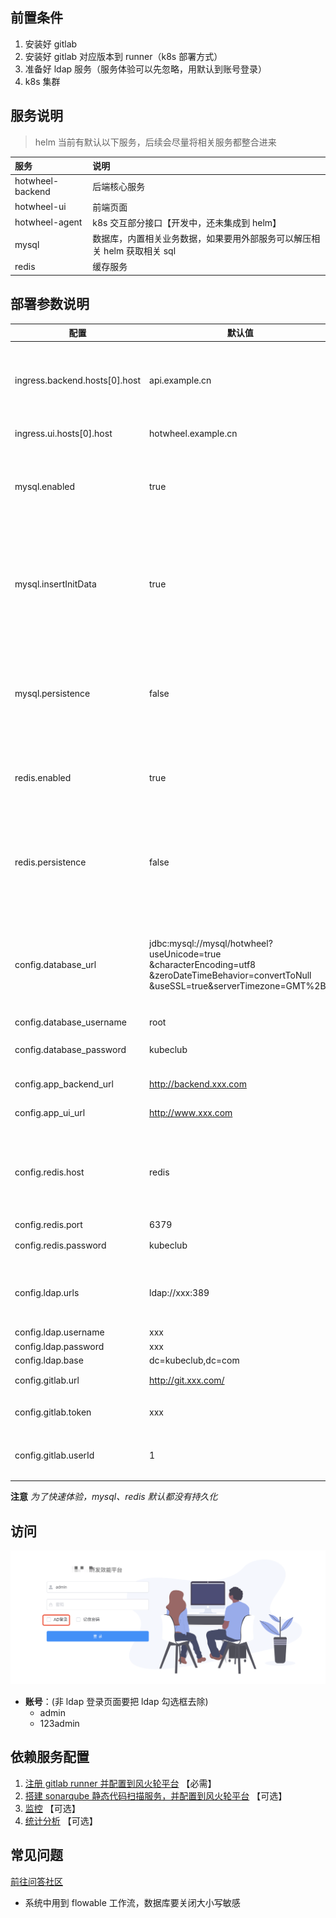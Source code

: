 ## 前置条件

1. 安装好 gitlab
2. 安装好 gitlab 对应版本到 runner（k8s 部署方式）
3. 准备好 ldap 服务（服务体验可以先忽略，用默认到账号登录）
4. k8s 集群

## 服务说明
> helm 当前有默认以下服务，后续会尽量将相关服务都整合进来

| 服务               | 说明                                        |
| :--------------- |:------------------------------------------|
| hotwheel-backend | 后端核心服务                                    |
| hotwheel-ui      | 前端页面                                      |
| hotwheel-agent   | k8s 交互部分接口【开发中，还未集成到 helm】	               |
| mysql            | 数据库，内置相关业务数据，如果要用外部服务可以解压相关 helm 获取相关 sql |
| redis            | 缓存服务                                      |

## 部署参数说明

| 配置	                           | 默认值	                                                                                                                                                         | 说明                              |
|-------------------------------|--------------------------------------------------------------------------------------------------------------------------------------------------------------|---------------------------------|
| ingress.backend.hosts\[0].host | api.example.cn                                                                                                                                               | 后端服务地址，供前端浏览器调用                 |
| ingress.ui.hosts\[0].host     | hotwheel.example.cn                                                                                                                                          | 前端地址                            |
| mysql.enabled	              | true	                                                                                                                                                        | 使用 helm 包里面的 mysql，内置数据         |
| mysql.insertInitData          | true                                                                                                                                                         | *初始化风火轮平台的数据，第一次必需要，后续更新不用。*    |
| mysql.persistence             | false                                                                                                                                                        | 为了快速体验，默认不持久化，正式环境要配置上                                |
| redis.enabled                 | true                                                                                                                                                         | 使用 helm 包里面的 redis 服务           |
| redis.persistence             | false                                                                                                                                                        |  为了快速体验，默认不持久化，正式环境要配置上                               |
| config.database\_url          | jdbc\:mysql://mysql/hotwheel?useUnicode=true<br/>\&characterEncoding=utf8<br/>\&zeroDateTimeBehavior=convertToNull<br/>\&useSSL=true\&serverTimezone=GMT%2B8 | 默认连的是 helm 包里面的 mysql 服务 svc 地址 |
| config.database\_username     | root                                                                                                                                                         |                                 |
| config.database\_password     | kubeclub                                                                                                                                                     | 数据库 root 密码                     |
| config.app\_backend\_url      | <http://backend.xxx.com>                                                                                                                                     | 后端服务地址                          |
| config.app\_ui\_url           | <http://www.xxx.com>                                                                                                                                         | 前端服务地址                          |
| config.redis.host             | redis                                                                                                                                                        | 默认连的是 helm 包里面的 redis 服务 svc 地址 |
| config.redis.port             | 6379                                                                                                                                                         |                                 |
| config.redis.password         | kubeclub                                                                                                                                                     | redis 密码                        |
| config.ldap.urls              | ldap\://xxx:389                                                                                                                                              | ldap 服务，用于平台认证服务                |
| config.ldap.username          | xxx                                                                                                                                                          |                                 |
| config.ldap.password          | xxx                                                                                                                                                          |                                 |
| config.ldap.base              | dc=kubeclub,dc=com                                                                                                                                           |                                 |
| config.gitlab.url             | http://git.xxx.com/                                                                                                                                          | gitlab 地址                       |
| config.gitlab.token           | xxx                                                                                                                                                          | gitlab token 值                  |
| config.gitlab.userId          | 1                                                                                                                                                            | gitlab token 对应到用户ID            |

**注意**
_为了快速体验，mysql、redis 默认都没有持久化_

## 访问

![登录界面](./img/login.jpg)
- **账号**：(非 ldap 登录页面要把 ldap 勾选框去除)
    - admin
    - 123admin

## 依赖服务配置
1. [注册 gitlab runner 并配置到风火轮平台](gitlab-runner.md) 【必需】
2. [搭建 sonarqube 静态代码扫描服务，并配置到风火轮平台](sonarqube.md) 【可选】
3. [监控](grafana.md) 【可选】
4. [统计分析](metabase.md) 【可选】


## 常见问题

[前往问答社区](https://www.kubeclub.cn/ask7/questions.html)

* 系统中用到 flowable 工作流，数据库要关闭大小写敏感